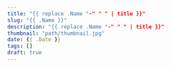 ```yaml
---
title: "{{ replace .Name "-" " " | title }}"
slug: "{{ .Name }}"
description: "{{ replace .Name "-" " " | title }}"
thumbnail: "path/thumbnail.jpg"
date: {{ .Date }}
tags: []
draft: true
---
```


